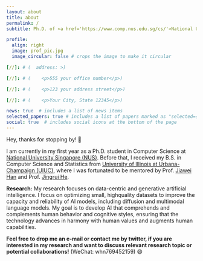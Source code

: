 ```yaml
---
layout: about
title: about
permalink: /
subtitle: Ph.D. of <a href='https://www.comp.nus.edu.sg/cs/'>National University Singapore</a>.

profile:
  align: right
  image: prof_pic.jpg
  image_circular: false # crops the image to make it circular

[//]: # (  address: >)

[//]: # (    <p>555 your office number</p>)

[//]: # (    <p>123 your address street</p>)

[//]: # (    <p>Your City, State 12345</p>)

news: true  # includes a list of news items
selected_papers: true # includes a list of papers marked as "selected={true}"
social: true  # includes social icons at the bottom of the page
---
```

Hey, thanks for stopping by! :wave: 

I am currently in my first year as a Ph.D. student in Computer Science at [National University Singapore (NUS)](https://www.comp.nus.edu.sg/cs/). Before that, I received my B.S. in Computer Science and Statistics from [University of Illinois at Urbana-Champaign (UIUC)](https://illinois.edu/), 
where I was fortunated to be mentored by Prof. [Jiawei Han](http://hanj.cs.illinois.edu/) and Prof. [Jingrui He](https://www.hejingrui.org/).

<strong>Research:</strong> My research focuses on data-centric and generative artificial intelligence. I focus on optimizing small, highquality datasets to improve the capacity and reliability of AI models, including diffusion and multimodal language models. My goal is to develop AI that comprehends and complements human behavior and cognitive styles, ensuring that the technology advances in harmony with human values and augments human capabilities.

**Feel free to drop me an e-mail or contact me by twitter, if you are interested in my research and want to discuss relevant research topic or potential collaborations!** (WeChat: whn769452159) :smile:

[//]: # (This is some random text -- this should change frontend2.)

[//]: # ()
[//]: # (Write your biography here. Tell the world about yourself. Link to your favorite [subreddit]&#40;http://reddit.com&#41;. You can put a picture in, too. The code is already in, just name your picture `prof_pic.jpg` and put it in the `img/` folder.)

[//]: # ()
[//]: # (Put your address / P.O. box / other info right below your picture. You can also disable any these elements by editing `profile` property of the YAML header of your `_pages/about.md`. Edit `_bibliography/papers.bib` and Jekyll will render your [publications page]&#40;/al-folio/publications/&#41; automatically.)

[//]: # ()
[//]: # (Link to your social media connections, too. This theme is set up to use [Font Awesome icons]&#40;http://fortawesome.github.io/Font-Awesome/&#41; and [Academicons]&#40;https://jpswalsh.github.io/academicons/&#41;, like the ones below. Add your Facebook, Twitter, LinkedIn, Google Scholar, or just disable all of them.)
